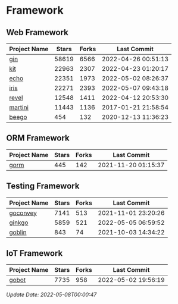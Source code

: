 # Framework

## Web Framework
| Project Name | Stars | Forks | Last Commit |
| ------------ | ----- | ----- | ----------- |
| [gin](https://github.com/gin-gonic/gin) | 58619 | 6566 | 2022-04-26 00:51:13 |
| [kit](https://github.com/go-kit/kit) | 22963 | 2307 | 2022-04-23 01:20:17 |
| [echo](https://github.com/labstack/echo) | 22351 | 1973 | 2022-05-02 08:26:37 |
| [iris](https://github.com/kataras/iris) | 22271 | 2393 | 2022-05-07 09:43:18 |
| [revel](https://github.com/revel/revel) | 12548 | 1411 | 2022-04-12 20:53:30 |
| [martini](https://github.com/go-martini/martini) | 11443 | 1136 | 2017-01-21 21:58:54 |
| [beego](https://github.com/astaxie/beego) | 454 | 132 | 2020-12-13 11:36:23 |

## ORM Framework
| Project Name | Stars | Forks | Last Commit |
| ------------ | ----- | ----- | ----------- |
| [gorm](https://github.com/jinzhu/gorm) | 445 | 142 | 2021-11-20 01:15:37 |

## Testing Framework
| Project Name | Stars | Forks | Last Commit |
| ------------ | ----- | ----- | ----------- |
| [goconvey](https://github.com/smartystreets/goconvey) | 7141 | 513 | 2021-11-01 23:20:26 |
| [ginkgo](https://github.com/onsi/ginkgo) | 5859 | 521 | 2022-05-05 06:59:52 |
| [goblin](https://github.com/franela/goblin) | 843 | 74 | 2021-10-03 14:34:22 |

## IoT Framework
| Project Name | Stars | Forks | Last Commit |
| ------------ | ----- | ----- | ----------- |
| [gobot](https://github.com/hybridgroup/gobot) | 7735 | 958 | 2022-05-02 19:56:19 |

*Update Date: 2022-05-08T00:00:47*
